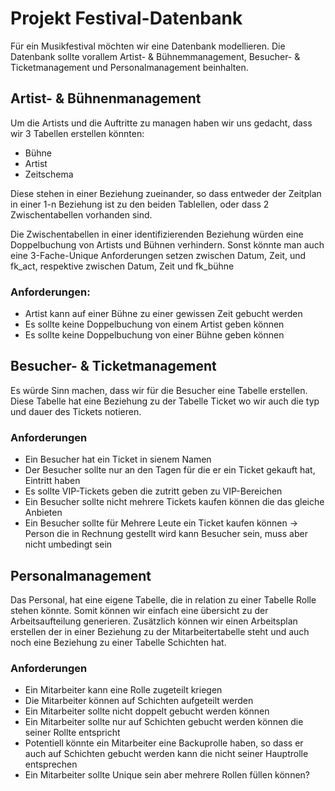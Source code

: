 # Projekt Festival-Datenbank

Für ein Musikfestival möchten wir eine Datenbank modellieren. Die Datenbank sollte vorallem  Artist- & Bühnemmanagement, Besucher- & Ticketmanagement und Personalmanagement beinhalten.


## Artist- & Bühnenmanagement

Um die Artists und die Auftritte zu managen haben wir uns gedacht, dass wir 3 Tabellen erstellen könnten:

- Bühne
- Artist
- Zeitschema

Diese stehen in einer Beziehung zueinander, so dass entweder der Zeitplan in einer 1-n Beziehung ist zu den beiden Tablellen, oder dass 2 Zwischentabellen vorhanden sind.

Die Zwischentabellen in einer identifizierenden Beziehung würden eine Doppelbuchung von Artists und Bühnen verhindern.
Sonst könnte man auch eine 3-Fache-Unique Anforderungen setzen zwischen Datum, Zeit, und fk_act, respektive zwischen Datum, Zeit und fk_bühne

### Anforderungen:

- Artist kann auf einer Bühne zu einer gewissen Zeit gebucht werden
- Es sollte keine Doppelbuchung von einem Artist geben können
- Es sollte keine Doppelbuchung von einer Bühne geben können

## Besucher- & Ticketmanagement

Es würde Sinn machen, dass wir für die Besucher eine Tabelle erstellen. Diese Tabelle hat eine Beziehung zu der Tabelle Ticket wo wir auch die typ und dauer des Tickets notieren.

### Anforderungen

- Ein Besucher hat ein Ticket in sienem Namen
- Der Besucher sollte nur an den Tagen für die er ein Ticket gekauft hat, Eintritt haben
- Es sollte VIP-Tickets geben die zutritt geben zu VIP-Bereichen
- Ein Besucher sollte nicht mehrere Tickets kaufen können die das gleiche Anbieten
- Ein Besucher sollte für Mehrere Leute ein Ticket kaufen können -> Person die in Rechnung gestellt wird kann Besucher sein, muss aber nicht umbedingt sein


## Personalmanagement

Das Personal, hat eine eigene Tabelle, die in relation zu einer Tabelle Rolle stehen könnte. Somit können wir einfach eine übersicht zu der Arbeitsaufteilung generieren. Zusätzlich können wir einen Arbeitsplan erstellen der in einer Beziehung zu der Mitarbeitertabelle steht und auch noch eine Beziehung zu einer Tabelle Schichten hat.

### Anforderungen

- Ein Mitarbeiter kann eine Rolle zugeteilt kriegen
- Die Mitarbeiter können auf Schichten aufgeteilt werden
- Ein Mitarbeiter sollte nicht doppelt gebucht werden können
- Ein Mitarbeiter sollte nur auf Schichten gebucht werden können die seiner Rollte entspricht
- Potentiell könnte ein Mitarbeiter eine Backuprolle haben, so dass er auch auf Schichten gebucht werden kann die nicht seiner Hauptrolle entsprechen
- Ein Mitarbeiter sollte Unique sein aber mehrere Rollen füllen können?
